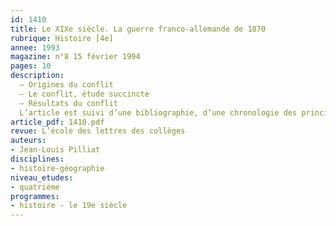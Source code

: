 ```yaml
---
id: 1410
title: Le XIXe siècle. La guerre franco-allemande de 1870 
rubrique: Histoire [4e]
annee: 1993
magazine: n°8 15 février 1994
pages: 10
description: 
  – Origines du conflit
  – Le conflit, étude succincte
  – Résultats du conflit
  L’article est suivi d’une bibliographie, d’une chronologie des principaux événements, d’une carte du théâtre de la guerre, d’une dépêche de Bismarck à la presse, d’une suggestion de questionnaire sur l’Allemagne de 1815 à 1866 et d’un lexique.
article_pdf: 1410.pdf
revue: L’école des lettres des collèges
auteurs:
- Jean-Louis Pilliat
disciplines:
- histoire-géographie
niveau_etudes:
- quatrième
programmes:
- histoire - le 19e siècle
---
```

